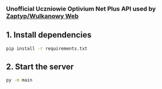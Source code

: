 ### Unofficial Uczniowie Optivium Net Plus API used by [Zaptyp/Wulkanowy Web](https://github.com/Zaptyp/wulkanowy-web)

## 1. Install dependencies

```sh
pip install -r requirements.txt
```
## 2. Start the server

```sh
py -m main
```
